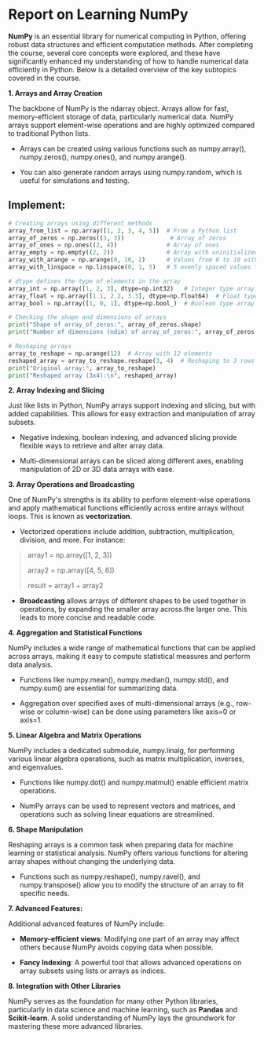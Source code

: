 # Report on Learning NumPy

**NumPy** is an essential library for numerical computing in Python,
offering robust data structures and efficient computation methods. After
completing the course, several core concepts were explored, and these
have significantly enhanced my understanding of how to handle numerical
data efficiently in Python. Below is a detailed overview of the key
subtopics covered in the course.

**1. Arrays and Array Creation**

The backbone of NumPy is the ndarray object. Arrays allow for fast,
memory-efficient storage of data, particularly numerical data. NumPy
arrays support element-wise operations and are highly optimized compared
to traditional Python lists.

- Arrays can be created using various functions such as numpy.array(),
  numpy.zeros(), numpy.ones(), and numpy.arange().

- You can also generate random arrays using numpy.random, which is
  useful for simulations and testing.
  
## Implement:
```python
# Creating arrays using different methods
array_from_list = np.array([1, 2, 3, 4, 5])  # From a Python list
array_of_zeros = np.zeros((3, 3))             # Array of zeros
array_of_ones = np.ones((2, 4))              # Array of ones
array_empty = np.empty((2, 2))               # Array with uninitialized values
array_with_arange = np.arange(0, 10, 2)      # Values from 0 to 10 with a step of 2
array_with_linspace = np.linspace(0, 1, 5)   # 5 evenly spaced values from 0 to 1
```
```python
# dtype defines the type of elements in the array
array_int = np.array([1, 2, 3], dtype=np.int32)   # Integer type array
array_float = np.array([1.1, 2.2, 3.3], dtype=np.float64)  # Float type array
array_bool = np.array([1, 0, 1], dtype=np.bool_)  # Boolean type array
```
```python
# Checking the shape and dimensions of arrays
print("Shape of array_of_zeros:", array_of_zeros.shape)
print("Number of dimensions (ndim) of array_of_zeros:", array_of_zeros.ndim)

# Reshaping arrays
array_to_reshape = np.arange(12)  # Array with 12 elements
reshaped_array = array_to_reshape.reshape(3, 4)  # Reshaping to 3 rows and 4 columns
print("Original array:", array_to_reshape)
print("Reshaped array (3x4):\n", reshaped_array)
```
**2. Array Indexing and Slicing**

Just like lists in Python, NumPy arrays support indexing and slicing,
but with added capabilities. This allows for easy extraction and
manipulation of array subsets.

- Negative indexing, boolean indexing, and advanced slicing provide
  flexible ways to retrieve and alter array data.

- Multi-dimensional arrays can be sliced along different axes, enabling
  manipulation of 2D or 3D data arrays with ease.

**3. Array Operations and Broadcasting**

One of NumPy's strengths is its ability to perform element-wise
operations and apply mathematical functions efficiently across entire
arrays without loops. This is known as **vectorization**.

- Vectorized operations include addition, subtraction, multiplication,
  division, and more. For instance:

> array1 = np.array(\[1, 2, 3\])
>
> array2 = np.array(\[4, 5, 6\])
>
> result = array1 + array2

- **Broadcasting** allows arrays of different shapes to be used together
  in operations, by expanding the smaller array across the larger one.
  This leads to more concise and readable code.

**4. Aggregation and Statistical Functions**

NumPy includes a wide range of mathematical functions that can be
applied across arrays, making it easy to compute statistical measures
and perform data analysis.

- Functions like numpy.mean(), numpy.median(), numpy.std(), and
  numpy.sum() are essential for summarizing data.

- Aggregation over specified axes of multi-dimensional arrays (e.g.,
  row-wise or column-wise) can be done using parameters like axis=0 or
  axis=1.

**5. Linear Algebra and Matrix Operations**

NumPy includes a dedicated submodule, numpy.linalg, for performing
various linear algebra operations, such as matrix multiplication,
inverses, and eigenvalues.

- Functions like numpy.dot() and numpy.matmul() enable efficient matrix
  operations.

- NumPy arrays can be used to represent vectors and matrices, and
  operations such as solving linear equations are streamlined.

**6. Shape Manipulation**

Reshaping arrays is a common task when preparing data for machine
learning or statistical analysis. NumPy offers various functions for
altering array shapes without changing the underlying data.

- Functions such as numpy.reshape(), numpy.ravel(), and
  numpy.transpose() allow you to modify the structure of an array to fit
  specific needs.

**7. Advanced Features:**

Additional advanced features of NumPy include:

- **Memory-efficient views**: Modifying one part of an array may affect
  others because NumPy avoids copying data when possible.

- **Fancy Indexing**: A powerful tool that allows advanced operations on
  array subsets using lists or arrays as indices.

**8. Integration with Other Libraries**

NumPy serves as the foundation for many other Python libraries,
particularly in data science and machine learning, such as **Pandas**
and **Scikit-learn**. A solid understanding of NumPy lays the groundwork
for mastering these more advanced libraries.